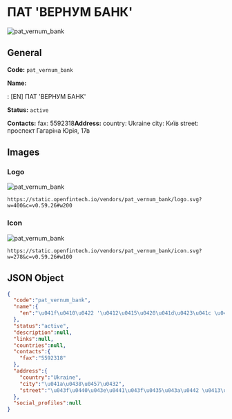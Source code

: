 
# ПАТ 'ВЕРНУМ БАНК' 
![pat_vernum_bank](https://static.openfintech.io/vendors/pat_vernum_bank/logo.svg?w=400&c=v0.59.26#w200)  

## General 
 
**Code:** `pat_vernum_bank` 
 
**Name:** 
 
:	[EN] ПАТ 'ВЕРНУМ БАНК' 
 
**Status:** `active` 
 
**Contacts:** 
fax: 5592318**Address:** 
country: Ukraine 
city: Київ 
street: проспект Гагаріна Юрія, 17в 

## Images 

### Logo 
 
![pat_vernum_bank](https://static.openfintech.io/vendors/pat_vernum_bank/logo.svg?w=400&c=v0.59.26#w200)  

```
https://static.openfintech.io/vendors/pat_vernum_bank/logo.svg?w=400&c=v0.59.26#w200
```  

### Icon 
 
![pat_vernum_bank](https://static.openfintech.io/vendors/pat_vernum_bank/icon.svg?w=278&c=v0.59.26#w100)  

```
https://static.openfintech.io/vendors/pat_vernum_bank/icon.svg?w=278&c=v0.59.26#w100
```  

## JSON Object 

```json
{
  "code":"pat_vernum_bank",
  "name":{
    "en":"\u041f\u0410\u0422 '\u0412\u0415\u0420\u041d\u0423\u041c \u0411\u0410\u041d\u041a'"
  },
  "status":"active",
  "description":null,
  "links":null,
  "countries":null,
  "contacts":{
    "fax":"5592318"
  },
  "address":{
    "country":"Ukraine",
    "city":"\u041a\u0438\u0457\u0432",
    "street":"\u043f\u0440\u043e\u0441\u043f\u0435\u043a\u0442 \u0413\u0430\u0433\u0430\u0440\u0456\u043d\u0430 \u042e\u0440\u0456\u044f, 17\u0432"
  },
  "social_profiles":null
}
```  
